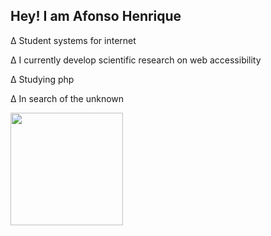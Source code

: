 ## Hey! I am Afonso Henrique 

<p>Δ Student systems for internet</p>
<p>Δ I currently develop scientific research on web accessibility</p>
<p>Δ Studying php </p>
<p>Δ  In search of the unknown</p>



 <div>
  <a href="https://github.com/aefonso">
  <img height="180em" src="https://github-readme-stats.vercel.app/api?username=aefonso&show_icons=true&theme=dracula&include_all_commits=true&count_private=true"/>
 
</div>
 


  
